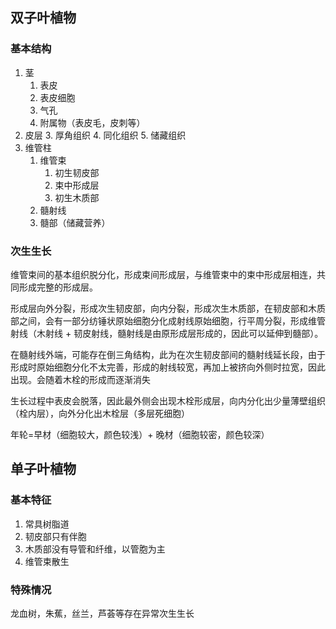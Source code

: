 ## 双子叶植物
### 基本结构
1. 茎
	1. 表皮
	2. 表皮细胞
	3. 气孔
	4. 附属物（表皮毛，皮刺等）
2. 皮层
	3. 厚角组织
	4. 同化组织
	5. 储藏组织
3. 维管柱
	1. 维管束
		1. 初生韧皮部
		2. 束中形成层
		3. 初生木质部
	2. 髓射线
	3. 髓部（储藏营养）
### 次生生长

维管束间的基本组织脱分化，形成束间形成层，与维管束中的束中形成层相连，共同形成完整的形成层。

形成层向外分裂，形成次生韧皮部，向内分裂，形成次生木质部，在韧皮部和木质部之间，会有一部分纺锤状原始细胞分化成射线原始细胞，行平周分裂，形成维管射线（木射线 + 韧皮射线，髓射线是由原形成层形成的，因此可以延伸到髓部）。

在髓射线外端，可能存在倒三角结构，此为在次生韧皮部间的髓射线延长段，由于形成时原始细胞分化不太完善，形成的射线较宽，再加上被挤向外侧时拉宽，因此出现。会随着木栓的形成而逐渐消失

生长过程中表皮会脱落，因此最外侧会出现木栓形成层，向内分化出少量薄壁组织（栓内层），向外分化出木栓层（多层死细胞）

年轮=早材（细胞较大，颜色较浅）+ 晚材（细胞较密，颜色较深）

## 单子叶植物
### 基本特征
1. 常具树脂道
2. 韧皮部只有伴胞
3. 木质部没有导管和纤维，以管胞为主
4. 维管束散生
### 特殊情况

龙血树，朱蕉，丝兰，芦荟等存在异常次生生长